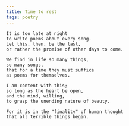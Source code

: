 ```yaml
---
title: Time to rest
tags: poetry
---
```


    It is too late at night
    to write poems about every song.
    Let this, then, be the last,
    or rather the promise of other days to come.

    We find in life so many things,
    so many songs,
    that for a time they must suffice
    as poems for themselves.

    I am content with this;
    so long as the heart be open,
    and the mind, willing,
    to grasp the unending nature of beauty.

    For it is in the "finality" of human thought
    that all terrible things begin.


